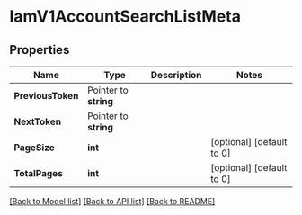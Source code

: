 # IamV1AccountSearchListMeta

## Properties

Name | Type | Description | Notes
------------ | ------------- | ------------- | -------------
**PreviousToken** | Pointer to **string** |  |
**NextToken** | Pointer to **string** |  |
**PageSize** | **int** |  |[optional] [default to 0]
**TotalPages** | **int** |  |[optional] [default to 0]

[[Back to Model list]](../README.md#documentation-for-models) [[Back to API list]](../README.md#documentation-for-api-endpoints) [[Back to README]](../README.md)



